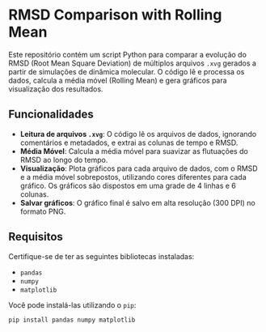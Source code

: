 # RMSD Comparison with Rolling Mean

Este repositório contém um script Python para comparar a evolução do RMSD (Root Mean Square Deviation) de múltiplos arquivos `.xvg` gerados a partir de simulações de dinâmica molecular. O código lê e processa os dados, calcula a média móvel (Rolling Mean) e gera gráficos para visualização dos resultados.

## Funcionalidades

- **Leitura de arquivos `.xvg`**: O código lê os arquivos de dados, ignorando comentários e metadados, e extrai as colunas de tempo e RMSD.
- **Média Móvel**: Calcula a média móvel para suavizar as flutuações do RMSD ao longo do tempo.
- **Visualização**: Plota gráficos para cada arquivo de dados, com o RMSD e a média móvel sobrepostos, utilizando cores diferentes para cada gráfico. Os gráficos são dispostos em uma grade de 4 linhas e 6 colunas.
- **Salvar gráficos**: O gráfico final é salvo em alta resolução (300 DPI) no formato PNG.

## Requisitos

Certifique-se de ter as seguintes bibliotecas instaladas:

- `pandas`
- `numpy`
- `matplotlib`

Você pode instalá-las utilizando o `pip`:

```bash
pip install pandas numpy matplotlib
